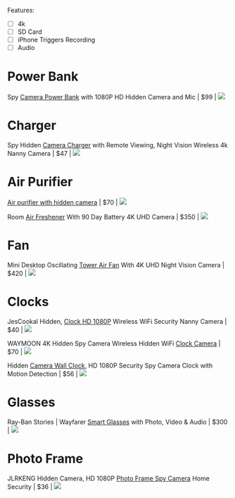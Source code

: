 Features:
- [ ] 4k
- [ ] SD Card
- [ ] iPhone Triggers Recording
- [ ] Audio

# Power Bank

Spy [Camera Power Bank](https://lizvie.com/products/10000mah-18w-power-bank-with-1080p-spy-hd-camera-and-mic-portable-fast-charging-products?variant=41962273407173) with 1080P HD Hidden Camera and Mic | $99 | ![](https://cdn.shopify.com/s/files/1/0561/1300/4741/products/1_807f7c17-f419-4e7f-a165-0dda1a23dc06_5000x.jpg?v=1678377750) 

# Charger

Spy Hidden [Camera Charger](https://www.amazon.com/dp/B07SB3G9T5?ref_=cm_sw_r_apin_dp_Y8W0XY39KJZC2CZ69S79) with Remote Viewing, Night Vision Wireless 4k Nanny Camera | $47 | ![](https://m.media-amazon.com/images/W/IMAGERENDERING_521856-T1/images/I/51g6bQ43eOL._AC_SL1000_.jpg)

# Air Purifier

[Air purifier with hidden camera](https://poshmark.com/listing/air-purifier-with-hidden-camera-633ca640253a8c35294d8f8b?utm_source=gdm_home&utm_campaign=13175633477&campaign_id=13175633477&ad_partner=google&gskid=pla-1846074289599&gcid=629201577528&ggid=142023726865&gdid=m&g_network=g&enable_guest_buy_flow=true&gbraid=0AAAAADwcDC8LTpoTOf5o9nII5hI7AI-F6&gclid=EAIaIQobChMI9p_QhcLN_AIVvwitBh2QwgeKEAQYCiABEgKYRfD_BwE) | $70 | ![](https://di2ponv0v5otw.cloudfront.net/posts/2022/10/04/633ca640253a8c35294d8f8b/m_wp_633ca6647f29dd933bcbd51b.webp)


Room [Air Freshener](https://www.deluxecctv.com/catalog/hidden-cameras/room-air-freshener-with-90-day-battery-4k-uhd-camera-2909.html?gclid=EAIaIQobChMI9p_QhcLN_AIVvwitBh2QwgeKEAQYECABEgJL1vD_BwE) With 90 Day Battery 4K UHD Camera | $350 | ![](https://www.deluxecctv.com/images/products/detail_2909_Air_Freshener_Main_PIR_4K.jpg)

# Fan

Mini Desktop Oscillating [Tower Air Fan](https://www.deluxecctv.com/catalog/hidden-cameras/mini-desktop-oscillating-tower-air-fan-with-4k-uhd-night-vision-camera-2896.html?gclid=EAIaIQobChMI9p_QhcLN_AIVvwitBh2QwgeKEAQYAyABEgIHSPD_BwE) With 4K UHD Night Vision Camera | $420 | ![](https://www.deluxecctv.com/images/products/detail_2896_Night_Vision_Fan_Camera_Main.png)

# Clocks

JesCookal Hidden, [Clock HD 1080P](https://www.amazon.com/dp/B0BF75QDW2?ref_=cm_sw_r_apin_dp_ZC6PW4V0EXFQGWGR6DMY) Wireless WiFi Security Nanny Camera | $40 | ![](https://m.media-amazon.com/images/W/IMAGERENDERING_521856-T1/images/I/71MWRyDXmnL._AC_SL1500_.jpg)

WAYMOON 4K Hidden Spy Camera Wireless Hidden WiFi [Clock Camera](https://www.amazon.com/dp/B088TS8LZD?ref_=cm_sw_r_apin_dp_Y7BNBH00Q11HNMKYNXSH) | $70 | ![](https://m.media-amazon.com/images/W/IMAGERENDERING_521856-T1/images/I/610Oq-FmzIL._AC_SL1200_.jpg)

Hidden [Camera Wall Clock](https://www.amazon.com/dp/B0BTHJWBY7?ref_=cm_sw_r_apin_dp_NFGW1YHPPRQJJ9TAZ89A), HD 1080P Security Spy Camera Clock with Motion Detection | $56 | ![](https://m.media-amazon.com/images/W/IMAGERENDERING_521856-T1/images/I/6131Fj70EmL._AC_SL1500_.jpg)

# Glasses

Ray-Ban Stories | Wayfarer [Smart Glasses](https://www.amazon.com/dp/B09B1DK792?ref_=cm_sw_r_apin_dp_BT8GSVPRJ2N8GK3JQHGA) with Photo, Video & Audio | $300 | ![](https://m.media-amazon.com/images/W/IMAGERENDERING_521856-T1/images/I/51e36LLIWaL._AC_UX679_.jpg)

# Photo Frame

JLRKENG Hidden Camera, HD 1080P [Photo Frame Spy Camera](https://www.amazon.com/dp/B09C5VSCKH?ref_=cm_sw_r_apin_dp_D9R95G9JAHRHF5P6Y5FD) Home Security | $36 | ![](https://m.media-amazon.com/images/W/IMAGERENDERING_521856-T1/images/I/51j4YCq1kaL._AC_SL1200_.jpg)